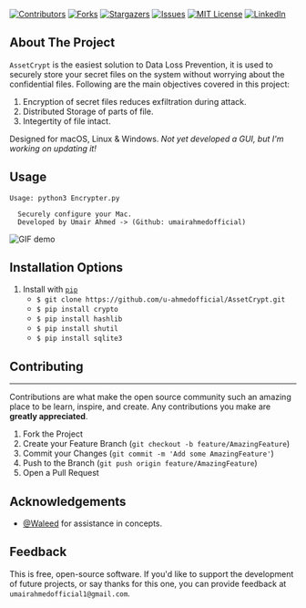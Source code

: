 

[![Contributors][contributors-shield]][contributors-url]
[![Forks][forks-shield]][forks-url]
[![Stargazers][stars-shield]][stars-url]
[![Issues][issues-shield]][issues-url]
[![MIT License][license-shield]][license-url]
[![LinkedIn][linkedin-shield]][linkedin-url]


## About The Project

`AssetCrypt` is the easiest solution to Data Loss Prevention, it is used to securely store your secret files on the system without worrying about the confidential files. Following are the main objectives covered in this project:

1. Encryption of secret files reduces exfiltration during attack.
2. Distributed Storage of parts of file.
3. Integertity of file intact.

Designed for macOS, Linux & Windows. *Not yet developed a GUI, but I'm working on updating it!*

**Usage**
---

```
Usage: python3 Encrypter.py 

  Securely configure your Mac.
  Developed by Umair Ahmed -> (Github: umairahmedofficial)

```

![GIF demo](https://github.com/u-ahmedofficial/AssetCrypt/blob/master/AssetCryptReal.gif)


**Installation Options**
---

1. Install with [`pip`](https://pypi.org/project/pip/)
    + `$ git clone https://github.com/u-ahmedofficial/AssetCrypt.git`
    + `$ pip install crypto`
    + `$ pip install hashlib`
    + `$ pip install shutil`
    + `$ pip install sqlite3`


## Contributing 
---

Contributions are what make the open source community such an amazing place to be learn, inspire, and create. Any contributions you make are **greatly appreciated**.

1. Fork the Project
2. Create your Feature Branch (`git checkout -b feature/AmazingFeature`)
3. Commit your Changes (`git commit -m 'Add some AmazingFeature'`)
4. Push to the Branch (`git push origin feature/AmazingFeature`)
5. Open a Pull Request



**Acknowledgements**
---

+ [@Waleed](https://www.linkedin.com/in/waleed-bin-shahid-0b546914/) for assistance in concepts.


**Feedback**
---

This is free, open-source software. If you'd like to support the development of future projects, or say thanks for this one, you can provide feedback at `umairahmedofficial1@gmail.com`.

[contributors-shield]: https://img.shields.io/github/contributors/u-ahmedofficial/AssetCrypt.svg?style=flat-square
[contributors-url]: https://github.com/u-ahmedofficial/AssetCrypt/graphs/contributors
[forks-shield]: https://img.shields.io/github/forks/u-ahmedofficial/AssetCrypt.svg?style=flat-square
[forks-url]: https://github.com/u-ahmedofficial/AssetCrypt/network/members
[stars-shield]: https://img.shields.io/github/stars/u-ahmedofficial/AssetCrypt.svg?style=flat-square
[stars-url]: https://github.com/u-ahmedofficial/AssetCrypt/stargazers
[issues-shield]: https://img.shields.io/github/issues/u-ahmedofficial/AssetCrypt.svg?style=flat-square
[issues-url]: https://github.com/u-ahmedofficial/AssetCrypt/issues
[license-shield]: https://img.shields.io/github/license/u-ahmedofficial/AssetCrypt.svg?style=flat-square
[license-url]: https://github.com/u-ahmedofficial/AssetCrypt/blob/master/LICENSE.txt
[linkedin-shield]: https://img.shields.io/badge/-LinkedIn-black.svg?style=flat-square&logo=linkedin&colorB=555
[linkedin-url]: https://www.linkedin.com/in/umairahmedofficial/
